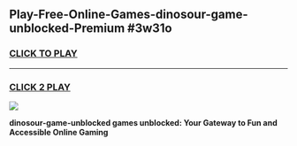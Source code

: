 
## Play-Free-Online-Games-dinosour-game-unblocked-Premium #3w31o
<h3>
<a href="https://premium.freeplayer.one?title=dinosour-game-unblocked&ref=8M">CLICK TO PLAY</a></h3>
<hr>

<h3>
<a href="https://premium.freeplayer.one?title=dinosour-game-unblocked&ref=8M">CLICK 2 PLAY</a>
  
</h3>

<a href="https://premium.freeplayer.one?title=dinosour-game-unblocked&ref=8M"><img src="https://clearcache.store/games.png"></a>


**dinosour-game-unblocked games unblocked: Your Gateway to Fun and Accessible Online Gaming**
